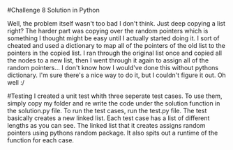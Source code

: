 #Challenge 8 Solution in Python

Well, the problem itself wasn't too bad I don't think. Just deep copying a list right? The harder part was copying over the random pointers which is something I thought might be easy until I actually started doing it. I sort of cheated and used a dictionary to map all of the pointers of the old list to the pointers in the copied list. I ran through the original list once and copied all the nodes to a new list, then I went through it again to assign all of the random pointers... I don't know how I would've done this without pythons dictionary. I'm sure there's a nice way to do it, but I couldn't figure it out. Oh well :/

#Testing
I created a unit test whith three seperate test cases. To use them, simply copy my folder and re write the code under the solution function in the solution.py file. To run the test cases, run the test.py file. The test basically creates a new linked list. Each test case has a list of different lengths as you can see. The linked list that it creates assigns random pointers using pythons random package. It also spits out a runtime of the function for each case.